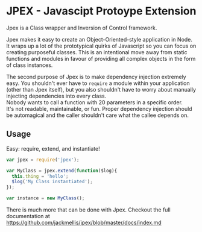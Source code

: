 JPEX - Javascipt Protoype Extension
===================================

Jpex is a Class wrapper and Inversion of Control framework.

Jpex makes it easy to create an Object-Oriented-style application in Node. It wraps up a lot of the prototypical quirks of Javascript so you can focus on creating purposeful classes. This is an intentional move away from static functions and modules in favour of providing all complex objects in the form of class instances.  

The second purpose of Jpex is to make dependency injection extremely easy. You shouldn't ever have to `require` a module within your application (other than Jpex itself), but you also shouldn't have to worry about manually injecting dependencies into every class.  
Nobody wants to call a function with 20 parameters in a specific order.  
It's not readable, maintainable, or fun. Proper dependency injection should be automagical and the caller shouldn't care what the callee depends on.

Usage
-----
Easy: require, extend, and instantiate!  
```javascript
var jpex = require('jpex');

var MyClass = jpex.extend(function($log){
  this.thing = 'hello';
  $log('My Class instantiated');
});

var instance = new MyClass();
```
There is much more that can be done with Jpex. Checkout the full documentation at https://github.com/jackmellis/jpex/blob/master/docs/index.md
